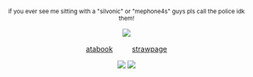 </div>

<div align="center">
  


<sub>if you ever see me sitting with a "silvonic" or "mephone4s" guys pls call the police idk them!</sub> 

![](https://files.catbox.moe/ez8fk7.png)







[atabook](https://espio.atabook.org)ㅤㅤㅤ[strawpage](https://chaotixteam.straw.page)

![](https://64.media.tumblr.com/d0edfd97aa17e0d3cdc472580464cffa/591da6b89b5aa7a7-87/s100x200/cc3354387acc21475d6dabea30852ea72d05ac93.pnj) ![](https://64.media.tumblr.com/93d8e4826fc219ef178b11cbbe1e4741/591da6b89b5aa7a7-69/s100x200/b7f65f3c192b3c2eb5d922ed112b87bc48710698.pnj)

</div>
